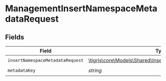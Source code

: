 # ManagementInsertNamespaceMetadataRequest


## Fields

| Field                                                                                                              | Type                                                                                                               | Required                                                                                                           | Description                                                                                                        |
| ------------------------------------------------------------------------------------------------------------------ | ------------------------------------------------------------------------------------------------------------------ | ------------------------------------------------------------------------------------------------------------------ | ------------------------------------------------------------------------------------------------------------------ |
| `insertNamespaceMetadataRequest`                                                                                   | [\tigris\core\Models\Shared\InsertNamespaceMetadataRequest](../../Models/Shared/InsertNamespaceMetadataRequest.md) | :heavy_check_mark:                                                                                                 | N/A                                                                                                                |
| `metadataKey`                                                                                                      | *string*                                                                                                           | :heavy_check_mark:                                                                                                 | N/A                                                                                                                |